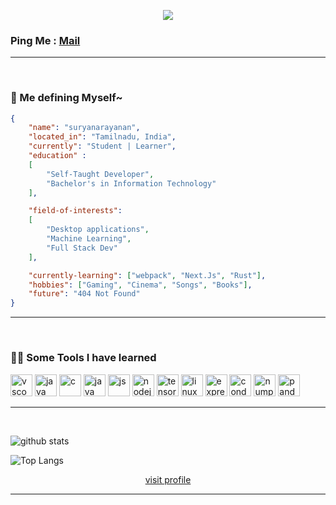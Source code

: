 <p align="center">
  <img src="https://capsule-render.vercel.app/api?text=welcome!&animation=fadeIn&type=waving&color=gradient&height=100" />
</p>

### Ping Me : <a href="mailto:dbvenkat857@gmail.com">Mail</a>
<hr /><br />

<!-- don't complaint its left here intentionally -->
### 🛀 Me defining Myself~

```json
{
    "name": "suryanarayanan",
    "located_in": "Tamilnadu, India",
    "currently": "Student | Learner",
    "education" : 
    [
        "Self-Taught Developer",
        "Bachelor's in Information Technology"
    ],

    "field-of-interests": 
    [
        "Desktop applications",
        "Machine Learning",
        "Full Stack Dev"
    ],

    "currently-learning": ["webpack", "Next.Js", "Rust"],
    "hobbies": ["Gaming", "Cinema", "Songs", "Books"],
    "future": "404 Not Found"
}
```
<hr /><br />

### 👨‍💻 Some Tools I have learned
<p align="left">
<img src="https://cdn.jsdelivr.net/gh/devicons/devicon/icons/vscode/vscode-original.svg" alt="vscode" width="35" height="35"/>
<img src="https://cdn.jsdelivr.net/gh/devicons/devicon/icons/python/python-original.svg" alt="java" width="35" height="35"/>
<img src="https://cdn.jsdelivr.net/gh/devicons/devicon/icons/c/c-line.svg" alt="c" width="35" height="35"/>
<img src="https://cdn.jsdelivr.net/gh/devicons/devicon/icons/java/java-original.svg" alt="java" width="35" height="35"/>
<img src="https://cdn.jsdelivr.net/gh/devicons/devicon/icons/javascript/javascript-plain.svg" alt="js" width="35" height="35"/>
<img src="https://cdn.jsdelivr.net/gh/devicons/devicon/icons/nodejs/nodejs-plain.svg" alt="nodejs" width="35" height="35"/>
<img src="https://cdn.jsdelivr.net/gh/devicons/devicon/icons/tensorflow/tensorflow-original.svg" alt="tensorflow" width="35" height="35"/>
<img src="https://cdn.jsdelivr.net/gh/devicons/devicon/icons/linux/linux-original.svg" alt="linux" width="35" height="35"/>
<img src="https://cdn.jsdelivr.net/gh/devicons/devicon/icons/express/express-original.svg" alt="express" width="35" height="35"/>
<img src="https://cdn.jsdelivr.net/gh/devicons/devicon/icons/anaconda/anaconda-original.svg" alt="conda" width="35" height="35"/>
<img src="https://cdn.jsdelivr.net/gh/devicons/devicon/icons/numpy/numpy-original.svg" alt="numpy" width="35" height="35"/>
<img src="https://cdn.jsdelivr.net/gh/devicons/devicon/icons/pandas/pandas-original.svg" alt="pandas" width="35" height="35"/>
</p>

<hr /><br />

![github stats](https://github-readme-stats.vercel.app/api?username=suryanarayanandv&show_icons=true&theme=dark)

![Top Langs](https://github-readme-stats.vercel.app/api/top-langs/?username=anuraghazra&layout=compact&theme=dark)


<center><a href="https://suryanarayanandv.github.io/suryanarayananwebsite/" target="_blank">visit profile</center>
<hr />
